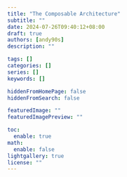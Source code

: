 ```yaml
---
title: "The Composable Architecture"
subtitle: ""
date: 2024-07-26T09:40:12+08:00
draft: true
authors: [andy90s]
description: ""

tags: []
categories: []
series: []
keywords: []

hiddenFromHomePage: false
hiddenFromSearch: false

featuredImage: ""
featuredImagePreview: ""

toc:
  enable: true
math:
  enable: false
lightgallery: true
license: ""
---
```

<!--more-->
